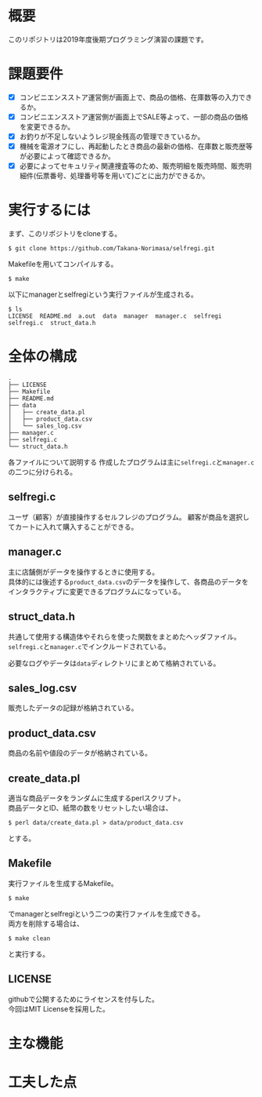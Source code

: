 # 概要
このリポジトリは2019年度後期プログラミング演習の課題です。  

# 課題要件
- [x] コンビニエンスストア運営側が画面上で、商品の価格、在庫数等の入力できるか。 
- [x] コンビニエンスストア運営側が画面上でSALE等よって、一部の商品の価格を変更できるか。 
- [x] お釣りが不足しないようレジ現金残高の管理できているか。 
- [x] 機械を電源オフにし、再起動したとき商品の最新の価格、在庫数と販売歴等が必要によって確認できるか。 
- [x] 必要によってセキュリティ関連捜査等のため、販売明細を販売時間、販売明細件(伝票番号、処理番号等を用いて)ごとに出力ができるか。 

# 実行するには
まず、このリポジトリをcloneする。

```terminal
$ git clone https://github.com/Takana-Norimasa/selfregi.git
```
Makefileを用いてコンパイルする。
```terminal
$ make
```

以下にmanagerとselfregiという実行ファイルが生成される。

```terminal
$ ls
LICENSE  README.md  a.out  data  manager  manager.c  selfregi  selfregi.c  struct_data.h
```

# 全体の構成

```terminal
.
├── LICENSE
├── Makefile
├── README.md
├── data
│   ├── create_data.pl
│   ├── product_data.csv
│   └── sales_log.csv
├── manager.c
├── selfregi.c
└── struct_data.h
```
各ファイルについて説明する
作成したプログラムは主に```selfregi.c```と```manager.c```の二つに分けられる。  

## selfregi.c
ユーザ（顧客）が直接操作するセルフレジのプログラム。
顧客が商品を選択してカートに入れて購入することができる。  

## manager.c
主に店舗側がデータを操作するときに使用する。   
具体的には後述する```product_data.csv```のデータを操作して、各商品のデータをインタラクティブに変更できるプログラムになっている。

## struct_data.h
共通して使用する構造体やそれらを使った関数をまとめたヘッダファイル。  
```selfregi.c```と```manager.c```でインクルードされている。


必要なログやデータは```data```ディレクトリにまとめて格納されている。  
## sales_log.csv
販売したデータの記録が格納されている。

## product_data.csv
商品の名前や値段のデータが格納されている。  

## create_data.pl
適当な商品データをランダムに生成するperlスクリプト。  
商品データとID、紙幣の数をリセットしたい場合は、

```terminal
$ perl data/create_data.pl > data/product_data.csv
```

とする。

## Makefile
実行ファイルを生成するMakefile。

```terminal
$ make
```

でmanagerとselfregiという二つの実行ファイルを生成できる。  
両方を削除する場合は、

```terminal
$ make clean
```
と実行する。

## LICENSE
githubで公開するためにライセンスを付与した。  
今回はMIT Licenseを採用した。

# 主な機能



# 工夫した点



